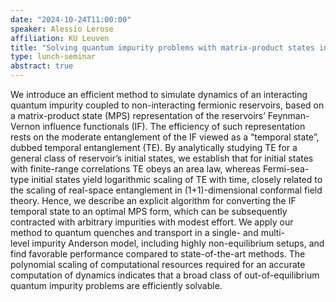```yaml
---
date: "2024-10-24T11:00:00"
speaker: Alessio Lerose
affiliation: KU Leuven
title: "Solving quantum impurity problems with matrix-product states in the temporal domain"
type: lunch-seminar
abstract: true
---
```


We introduce an efficient method to simulate dynamics of an interacting quantum impurity coupled to non-interacting fermionic reservoirs, based on a matrix-product state (MPS) representation of the reservoirs’ Feynman-Vernon influence functionals (IF). The efficiency of such representation rests on the moderate entanglement of the IF viewed as a “temporal state”, dubbed temporal entanglement (TE). By analytically studying TE for a general class of reservoir’s initial states, we establish that for initial states with finite-range correlations TE obeys an area law, whereas Fermi-sea-type initial states yield logarithmic scaling of TE with time, closely related to the scaling of real-space entanglement in (1+1)-dimensional conformal field theory. Hence, we describe an explicit algorithm for converting the IF temporal state to an optimal MPS form, which can be subsequently contracted with arbitrary impurities with modest effort. We apply our method to quantum quenches and transport in a single- and multi-level impurity Anderson model, including highly non-equilibrium setups, and find favorable performance compared to state-of-the-art methods. The polynomial scaling of computational resources required for an accurate computation of dynamics indicates that a broad class of out-of-equilibrium quantum impurity problems are efficiently solvable.
